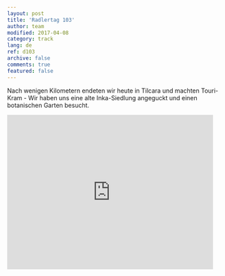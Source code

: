```yaml
---   
layout: post 
title: 'Radlertag 103'  
author: team 
modified: 2017-04-08
category: track 
lang: de 
ref: d103
archive: false 
comments: true 
featured: false 
--- 
```


 Nach wenigen Kilometern endeten wir heute in Tilcara und machten Touri-Kram - Wir haben uns eine alte Inka-Siedlung angeguckt und einen botanischen Garten besucht. 

<iframe width='480' height='360' src='http://track-kit.net/maps_s3/?v=embed&track=239595.gpx' frameborder='0' allowfullscreen></iframe>